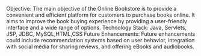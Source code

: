 Objective: The main objective of the Online Bookstore is to provide a convenient and efficient platform for customers to purchase books online. It aims to improve the book buying experience by providing a user-friendly interface and a wide range of options.
Technology Stack: Java, Servlets, JSP, JDBC, MySQL,HTML,CSS
Future Enhancements: Future enhancements could include recommendation systems based on user behavior, integration with social media for sharing reviews, and offering eBooks and audiobooks.
